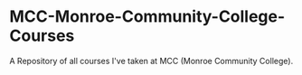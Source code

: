 # MCC-Monroe-Community-College-Courses
A Repository of all courses I've taken at MCC (Monroe Community College). 
